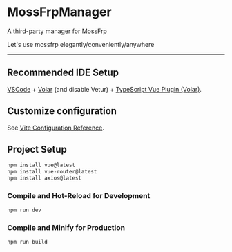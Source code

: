 # MossFrpManager

A third-party manager for MossFrp

Let's use mossfrp elegantly/conveniently/anywhere

------
## Recommended IDE Setup

[VSCode](https://code.visualstudio.com/) + [Volar](https://marketplace.visualstudio.com/items?itemName=Vue.volar) (and disable Vetur) + [TypeScript Vue Plugin (Volar)](https://marketplace.visualstudio.com/items?itemName=Vue.vscode-typescript-vue-plugin).

## Customize configuration

See [Vite Configuration Reference](https://vitejs.dev/config/).

## Project Setup

```sh
npm install vue@latest
npm install vue-router@latest
npm install axios@latest
```


### Compile and Hot-Reload for Development

```sh
npm run dev
```

### Compile and Minify for Production

```sh
npm run build
```
